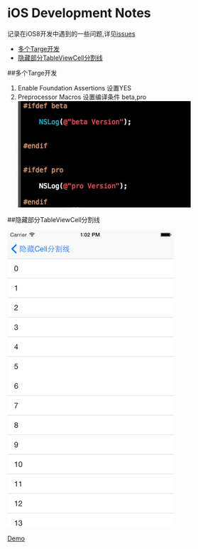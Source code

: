 iOS Development Notes
============
记录在iOS8开发中遇到的一些问题,详见[issues](https://github.com/tasselx/iOS8Dev_Note/issues)

* [多个Targe开发](#多Targe开发)
* [隐藏部分TableViewCell分割线](#隐藏部分TableViewCell分割线)
  
  

##多个Targe开发



1. Enable Foundation Assertions 设置YES
2. Preprocessor Macros 设置编译条件 beta,pro
![mutableTarget](./images/MutableTarget.png)

##隐藏部分TableViewCell分割线

![hideSperatot](./images/HideSperatorline.png)

[Demo](https://github.com/tasselx/iOS-Development-Notes/tree/master/Projects/HideSperatorLine)
